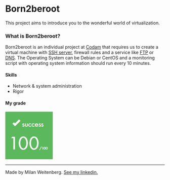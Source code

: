 # Born2beroot
This project aims to introduce you to the wonderful world of virtualization.

### What is Born2beroot?
Born2beroot is an individual project at [Codam](https://codam.nl) that requires us to create a virtual machine with [SSH server](https://wikipedia.org/wiki/Secure_Shell), firewall rules and a service like [FTP](https://wikipedia.org/wiki/File_Transfer_Protocol) or [DNS](https://www.cloudflare.com/pt-br/learning/dns/what-is-a-dns-server/). The Operating System can be Debian or CentOS and a monitoring script with operating system information should run every 10 minutes.

#### Skills
- Network & system administration
- Rigor

#### My grade
<img src="../img/score100.png" width="150" height="150"/>

---

Made by Milan Weitenberg. [See my linkedin.](https://www.linkedin.com/in/mnweitenberg/)
